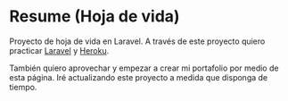 # Resume (Hoja de vida)
Proyecto de hoja de vida en Laravel.
A través de este proyecto quiero practicar [Laravel](https://laravel.com/) y [Heroku](https://www.heroku.com/).

También quiero aprovechar y empezar a crear mi portafolio por medio de esta página.
Iré actualizando este proyecto a medida que disponga de tiempo.

